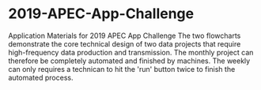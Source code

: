 # 2019-APEC-App-Challenge
Application Materials for 2019 APEC App Challenge
The two flowcharts demonstrate the core technical design of two data projects that require high-frequency data production and transmission. 
The monthly project can therefore be completely automated and finished by machines. 
The weekly can only requires a technican to hit the 'run' button twice to finish the automated process.
